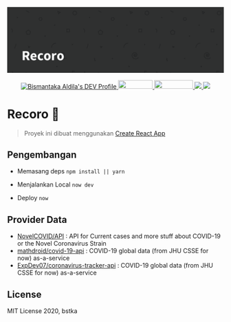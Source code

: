 <img src="./md-asset/Recoro-banner.png" alt="Bismantaka Aldila's DEV Profile" >

<p align="center">
  <a href="https://dev.to/bstka">
    <img src="https://d2fltix0v2e0sb.cloudfront.net/dev-badge.svg" alt="Bismantaka Aldila's DEV Profile" height="50" width="50">
  </a>
  
  <a href="https://circleci.com/gh/bstka/recoro">
    <img src="https://circleci.com/gh/bstka/recoro.svg?style=svg" height="20" width="80">
  </a>
  
  <a href="https://travis-ci.com/bstka/recoro">
    <img src="https://travis-ci.com/bstka/recoro.svg?branch=master" height="20" width="90">
  </a>
  
  <a href="https://github.com/bstka/recoro">
    <img src="https://github.com/bstka/recoro/workflows/Node.js%20CI/badge.svg" height="20">
  </a>
  
  <a href="https://zeit.co/import/project?template=https://github.com/bstka/recoro">
    <img src="https://zeit.co/button">
  </a>

</p>

# Recoro 🐜

> Proyek ini dibuat menggunakan [Create React App](https://github.com/facebook/create-react-app)


## Pengembangan
- Memasang deps `npm install || yarn`

- Menjalankan Local `now dev`

- Deploy `now`

## Provider Data

- [NovelCOVID/API](https://github.com/NovelCOVID/API) : API for Current cases and more stuff about COVID-19 or the Novel Coronavirus Strain 
- [mathdroid/covid-19-api](https://github.com/mathdroid/covid-19-api) : COVID-19 global data (from JHU CSSE for now) as-a-service
- [ExpDev07/coronavirus-tracker-api](https://github.com/ExpDev07/coronavirus-tracker-api) : COVID-19 global data (from JHU CSSE for now) as-a-service

## License

MIT License 2020, bstka 

